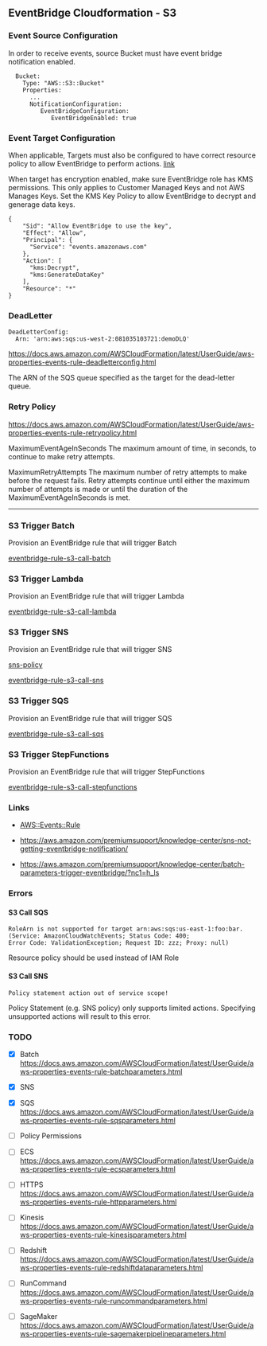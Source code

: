 ## EventBridge Cloudformation - S3

### Event Source Configuration

In order to receive events, source Bucket must have event bridge notification enabled.

```
  Bucket:
    Type: "AWS::S3::Bucket"
    Properties:
      ...
      NotificationConfiguration:
         EventBridgeConfiguration:
            EventBridgeEnabled: true
```

### Event Target Configuration

When applicable, Targets must also be configured to have correct resource policy to allow EventBridge to perform actions. [link](https://docs.aws.amazon.com/eventbridge/latest/userguide/eb-use-resource-based.html)

When target has encryption enabled, make sure EventBridge role has KMS permissions.
This only applies to Customer Managed Keys and not AWS Manages Keys. 
Set the KMS Key Policy to allow EventBridge to decrypt and generage data keys.

```
{
	"Sid": "Allow EventBridge to use the key",
	"Effect": "Allow",
	"Principal": {
	  "Service": "events.amazonaws.com"
	},
	"Action": [
	  "kms:Decrypt",
	  "kms:GenerateDataKey"
	],
	"Resource": "*"
}
```

### DeadLetter

```
DeadLetterConfig:
  Arn: 'arn:aws:sqs:us-west-2:081035103721:demoDLQ'
```

https://docs.aws.amazon.com/AWSCloudFormation/latest/UserGuide/aws-properties-events-rule-deadletterconfig.html

The ARN of the SQS queue specified as the target for the dead-letter queue.

### Retry Policy

https://docs.aws.amazon.com/AWSCloudFormation/latest/UserGuide/aws-properties-events-rule-retrypolicy.html

MaximumEventAgeInSeconds
The maximum amount of time, in seconds, to continue to make retry attempts.

MaximumRetryAttempts
The maximum number of retry attempts to make before the request fails. Retry attempts continue until either the maximum number of attempts is made or until the duration of the MaximumEventAgeInSeconds is met.


---

### S3 Trigger Batch

Provision an EventBridge rule that will trigger Batch

[eventbridge-rule-s3-call-batch](eventbridge-rule-s3-call-batch.yaml)

### S3 Trigger Lambda

Provision an EventBridge rule that will trigger Lambda

[eventbridge-rule-s3-call-lambda](eventbridge-rule-s3-call-lambda.yaml)

### S3 Trigger SNS

Provision an EventBridge rule that will trigger SNS

[sns-policy](https://docs.aws.amazon.com/AWSCloudFormation/latest/UserGuide/aws-properties-sns-policy.html)

[eventbridge-rule-s3-call-sns](eventbridge-rule-s3-call-sns.yaml)

### S3 Trigger SQS

Provision an EventBridge rule that will trigger SQS

[eventbridge-rule-s3-call-sqs](eventbridge-rule-s3-call-sqs.yaml)

### S3 Trigger StepFunctions

Provision an EventBridge rule that will trigger StepFunctions

[eventbridge-rule-s3-call-stepfunctions](eventbridge-rule-s3-call-stepfunctions.yaml)


### Links

- [AWS::Events::Rule](https://docs.aws.amazon.com/ja_jp/AWSCloudFormation/latest/UserGuide/aws-resource-events-rule.html)

- https://aws.amazon.com/premiumsupport/knowledge-center/sns-not-getting-eventbridge-notification/

- https://aws.amazon.com/premiumsupport/knowledge-center/batch-parameters-trigger-eventbridge/?nc1=h_ls

### Errors

#### S3 Call SQS

```
RoleArn is not supported for target arn:aws:sqs:us-east-1:foo:bar. 
(Service: AmazonCloudWatchEvents; Status Code: 400; 
Error Code: ValidationException; Request ID: zzz; Proxy: null)
```

Resource policy should be used instead of IAM Role

#### S3 Call SNS

```
Policy statement action out of service scope!
```

Policy Statement (e.g. SNS policy) only supports limited actions. 
Specifying unsupported actions will result to this error.

### TODO

- [x] Batch https://docs.aws.amazon.com/AWSCloudFormation/latest/UserGuide/aws-properties-events-rule-batchparameters.html
- [x] SNS 
- [x] SQS https://docs.aws.amazon.com/AWSCloudFormation/latest/UserGuide/aws-properties-events-rule-sqsparameters.html
- [ ] Policy Permissions
- [ ] ECS https://docs.aws.amazon.com/AWSCloudFormation/latest/UserGuide/aws-properties-events-rule-ecsparameters.html
- [ ] HTTPS https://docs.aws.amazon.com/AWSCloudFormation/latest/UserGuide/aws-properties-events-rule-httpparameters.html
- [ ] Kinesis https://docs.aws.amazon.com/AWSCloudFormation/latest/UserGuide/aws-properties-events-rule-kinesisparameters.html
- [ ] Redshift https://docs.aws.amazon.com/AWSCloudFormation/latest/UserGuide/aws-properties-events-rule-redshiftdataparameters.html
- [ ] RunCommand https://docs.aws.amazon.com/AWSCloudFormation/latest/UserGuide/aws-properties-events-rule-runcommandparameters.html
- [ ] SageMaker https://docs.aws.amazon.com/AWSCloudFormation/latest/UserGuide/aws-properties-events-rule-sagemakerpipelineparameters.html


